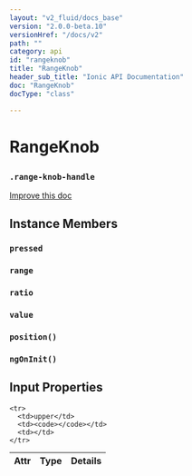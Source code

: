 ```yaml
---
layout: "v2_fluid/docs_base"
version: "2.0.0-beta.10"
versionHref: "/docs/v2"
path: ""
category: api
id: "rangeknob"
title: "RangeKnob"
header_sub_title: "Ionic API Documentation"
doc: "RangeKnob"
docType: "class"

---
```










<h1 class="api-title">
<a class="anchor" name="range-knob" href="#range-knob"></a>

RangeKnob
<h3><code>.range-knob-handle</code></h3>






</h1>

<a class="improve-v2-docs" href="http://github.com/driftyco/ionic/edit/master//src/components/range/range.ts#L12">
Improve this doc
</a>











<!-- @usage tag -->


<!-- @property tags -->



<!-- instance methods on the class -->

<h2><a class="anchor" name="instance-members" href="#instance-members"></a>Instance Members</h2>

<div id="pressed"></div>

<h3>
<a class="anchor" name="pressed" href="#pressed"></a>
<code>pressed</code>
  

</h3>












<div id="range"></div>

<h3>
<a class="anchor" name="range" href="#range"></a>
<code>range</code>
  

</h3>












<div id="ratio"></div>

<h3>
<a class="anchor" name="ratio" href="#ratio"></a>
<code>ratio</code>
  

</h3>













<div id="value"></div>

<h3>
<a class="anchor" name="value" href="#value"></a>
<code>value</code>
  

</h3>













<div id="position"></div>

<h3>
<a class="anchor" name="position" href="#position"></a>
<code>position()</code>
  

</h3>












<div id="ngOnInit"></div>

<h3>
<a class="anchor" name="ngOnInit" href="#ngOnInit"></a>
<code>ngOnInit()</code>
  

</h3>











<!-- input methods on the class -->
<h2><a class="anchor" name="input-properties" href="#input-properties"></a>Input Properties</h2>
<table class="table param-table" style="margin:0;">
  <thead>
    <tr>
      <th>Attr</th>
      <th>Type</th>
      <th>Details</th>
    </tr>
  </thead>
  <tbody>
    
    <tr>
      <td>upper</td>
      <td><code></code></td>
      <td></td>
    </tr>
    
  </tbody>
</table>


<!-- related link --><!-- end content block -->


<!-- end body block -->

